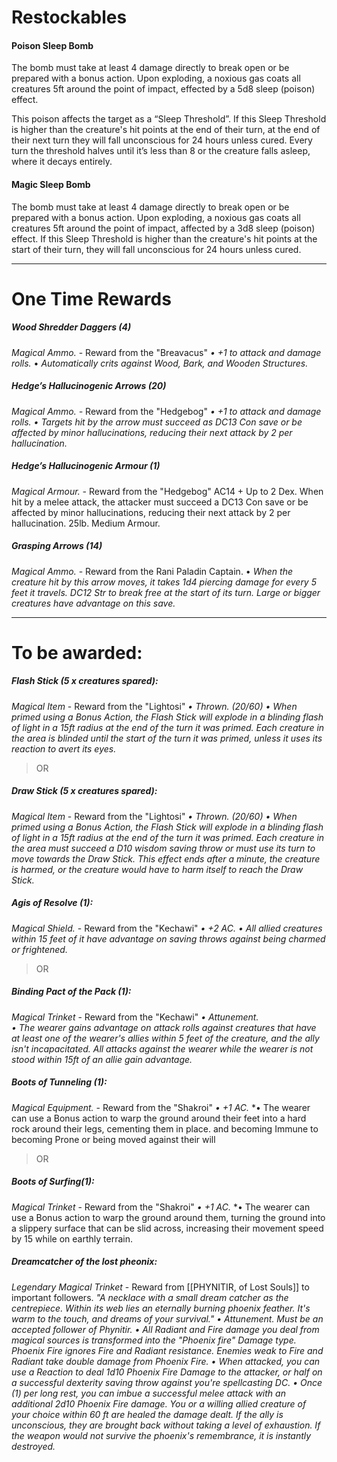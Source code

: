 # Restockables
#### Poison Sleep Bomb
The bomb must take at least 4 damage directly to break open or be prepared with a bonus action. Upon exploding, a noxious gas coats all creatures 5ft around the point of impact, effected by a 5d8 sleep (poison) effect. 

This poison affects the target as a “Sleep Threshold”. If this Sleep Threshold is higher than the creature's hit points at the end of their turn, at the end of their next turn they will fall unconscious for 24 hours unless cured. Every turn the threshold halves until it’s less than 8 or the creature falls asleep, where it decays entirely.

#### Magic Sleep Bomb
The bomb must take at least 4 damage directly to break open or be prepared with a bonus action. Upon exploding, a noxious gas coats all creatures 5ft around the point of impact, affected by a 3d8 sleep (poison) effect. If this Sleep Threshold is higher than the creature's hit points at the start of their turn, they will fall unconscious for 24 hours unless cured.

---
# One Time Rewards
##### Wood Shredder Daggers (4)
*Magical Ammo.* - Reward from the "Breavacus"
*• +1 to attack and damage rolls.* 
• *Automatically crits against Wood, Bark, and Wooden Structures.*

##### Hedge’s Hallucinogenic Arrows (20) 
*Magical Ammo. -* Reward from the "Hedgebog"
*• +1 to attack and damage rolls.* 
*• Targets hit by the arrow must succeed as DC13 Con save or be affected by minor hallucinations, reducing their next attack by 2 per hallucination.*

##### Hedge’s Hallucinogenic Armour (1)
*Magical Armour. -* Reward from the "Hedgebog"
AC14 + Up to 2 Dex. When hit by a melee attack, the attacker must succeed a DC13 Con save or be affected by minor hallucinations, reducing their next attack by 2 per hallucination. 25lb. Medium Armour.

##### Grasping Arrows (14)
*Magical Ammo.* - Reward from the Rani Paladin Captain.
• *When the creature hit by this arrow moves, it takes 1d4 piercing damage for every 5 feet it travels. DC12 Str to break free at the start of its turn. Large or bigger creatures have advantage on this save.*

---
# To be awarded:
##### Flash Stick (5 x creatures spared):
*Magical Item* - Reward from the "Lightosi"
*• Thrown.* _(20/60)_
*• When primed using a Bonus Action, the Flash Stick will explode in a blinding flash of light in a 15ft radius at the end of the turn it was primed. Each creature in the area is blinded until the start of the turn it was primed, unless it uses its reaction to avert its eyes.*

> OR
##### Draw Stick (5 x creatures spared):
*Magical Item* - Reward from the "Lightosi"
*• Thrown.* _(20/60)_
*• When primed using a Bonus Action, the Flash Stick will explode in a blinding flash of light in a 15ft radius at the end of the turn it was primed. Each creature in the area must succeed a D10 wisdom saving throw or must use its turn to move towards the Draw Stick. This effect ends after a minute, the creature is harmed, or the creature would have to harm itself to reach the Draw Stick.*

##### Agis of Resolve (1):
*Magical Shield.* - Reward from the "Kechawi"
*• +2 AC.* 
*• All allied creatures within 15 feet of it have advantage on saving throws against being charmed or frightened.*

>OR
##### Binding Pact of the Pack (1):
*Magical Trinket* - Reward from the "Kechawi"
*• Attunement.*  
*• The wearer gains advantage on attack rolls against creatures that have at least one of the wearer's allies within 5 feet of the creature, and the ally isn't incapacitated. All attacks against the wearer while the wearer is not stood within 15ft of an allie gain advantage.*

##### Boots of Tunneling (1):
*Magical Equipment.* - Reward from the "Shakroi"
*• +1 AC.* 
*• The wearer can use a Bonus action to warp the ground around their feet into a hard rock around their legs, cementing them in place. and becoming Immune to becoming Prone or being moved against their will 

>OR
##### Boots of Surfing(1):
*Magical Trinket* - Reward from the "Shakroi"
*• +1 AC.* 
*• The wearer can use a Bonus action to warp the ground around them, turning the ground into a slippery surface that can be slid across, increasing their movement speed by 15 while on earthly terrain.


##### Dreamcatcher of the lost pheonix:
*Legendary Magical Trinket* - Reward from [[PHYNITIR, of Lost Souls]] to important followers. 
*"A necklace with a small dream catcher as the centrepiece. Within its web lies an eternally burning phoenix feather. It's warm to the touch, and dreams of your survival."*
*• Attunement. Must be an accepted follower of Phynitir.*
*• All Radiant and Fire damage you deal from magical sources is transformed into the "Phoenix fire" Damage type. Phoenix Fire ignores Fire and Radiant resistance. Enemies weak to Fire and Radiant take double damage from Phoenix Fire.*
*• When attacked, you can use a Reaction to deal 1d10 Phoenix Fire Damage to the attacker, or half on a successful dexterity saving throw against you're spellcasting DC.*
*• Once (1) per long rest, you can imbue a successful melee attack with an additional 2d10 Phoenix Fire damage. You or a willing allied creature of your choice within 60 ft are healed the damage dealt. If the ally is unconscious, they are brought back without taking a level of exhaustion. If the weapon would not survive the phoenix's remembrance, it is instantly destroyed.* 